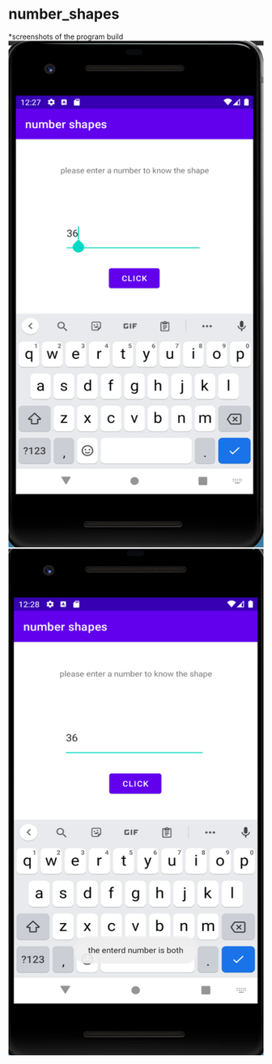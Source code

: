 # number_shapes
*screenshots of the program build
<img src="https://github.com/anudeep-17/number_shapes/blob/main/2021-09-29%20(3).png" width="1000 " height="1000">
<img src="https://github.com/anudeep-17/number_shapes/blob/main/2021-09-29%20(4).png" width="1000 " height="1000">
